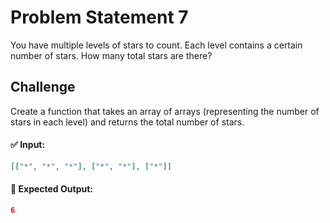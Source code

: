 # Problem Statement 7

You have multiple levels of stars to count. Each level contains a certain number of stars. How many total stars are there?

## Challenge

Create a function that takes an array of arrays (representing the number of stars in each level) and returns the total number of stars.

#### ✅ Input:

```json
[["*", "*", "*"], ["*", "*"], ["*"]]
```

#### 🎯 Expected Output:

```json
6
```

